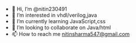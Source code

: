 - 👋 Hi, I’m @nitin230491
- 👀 I’m interested in vhdl/verilog,java
- 🌱 I’m currently learning JavaScript,css
- 💞️ I’m looking to collaborate on Java/html
- 📫 How to reach me nitinsharma547@gmail.com

<!---
nitin230491/nitin230491 is a ✨ special ✨ repository because its `README.md` (this file) appears on your GitHub profile.
You can click the Preview link to take a look at your changes.
--->
